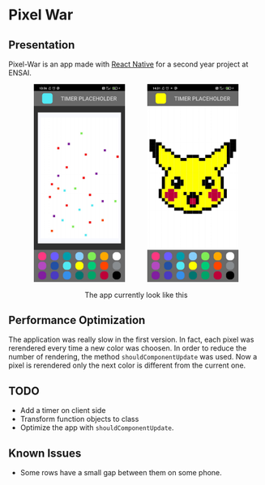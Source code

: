 # Pixel War

## Presentation

Pixel-War is an app made with [React Native](https://reactnative.dev/) for a second year project at ENSAI. 

<p align="center">
    <img src="./ressources_out/screenshot_demo.jpg" alt="drawing" width="180" style = "margin: 0px 20px"/>
    <img src="./ressources_out/screenshot_pikachu.jpg" alt="drawing" width="180" style = "margin: 0px 20px"/>
</p>
<p align="center">
The app currently look like this
</p>

## Performance Optimization


The application was really slow in the first version. In fact, each pixel was rerendered every time a new color was choosen. In order to reduce the number of rendering, the method ``shouldComponentUpdate`` was used. Now a pixel is rerendered only the next color is different from the current one.

## TODO

- Add a timer on client side
- Transform function objects to class
- Optimize the app with ``shouldComponentUpdate``.

## Known Issues
 
- Some rows have a small gap between them on some phone.